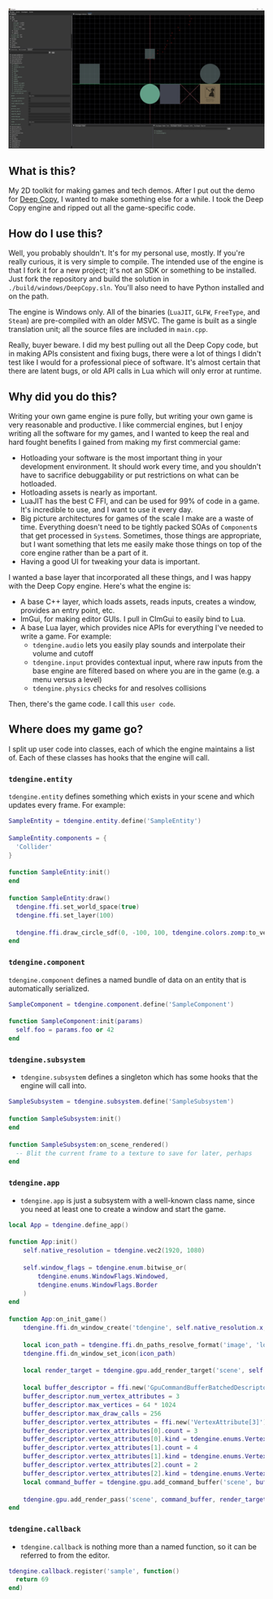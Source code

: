 ![](doc/screenshots/tdengine.png)

## What is this?
My 2D toolkit for making games and tech demos. After I put out the demo for [Deep Copy](https://store.steampowered.com/app/2639990/Deep_Copy/), I wanted to make something else for a while. I took the Deep Copy engine and ripped out all the game-specific code.

## How do I use this?
Well, you probably shouldn't. It's for my personal use, mostly. If you're really curious, it is very simple to compile. The intended use of the engine is that I fork it for a new project; it's not an SDK or something to be installed. Just fork the repository and build the solution in `./build/windows/DeepCopy.sln`. You'll also need to have Python installed and on the path.

The engine is Windows only. All of the binaries (`LuaJIT`, `GLFW`, `FreeType`, and `Steam`) are pre-compiled with an older MSVC. The game is built as a single translation unit; all the source files are included in `main.cpp`.

Really, buyer beware. I did my best pulling out all the Deep Copy code, but in making APIs consistent and fixing bugs, there were a lot of things I didn't test like I would for a professional piece of software. It's almost certain that there are latent bugs, or old API calls in Lua which will only error at runtime.

## Why did you do this?
Writing your own game engine is pure folly, but writing your own game is very reasonable and productive. I like commercial engines, but I enjoy writing all the software for my games, and I wanted to keep the real and hard fought benefits I gained from making my first commercial game:
- Hotloading your software is the most important thing in your development environment. It should work every time, and you shouldn't have to sacrifice debuggability or put restrictions on what can be hotloaded.
- Hotloading assets is nearly as important.
- LuaJIT has the best C FFI, and can be used for 99% of code in a game. It's incredible to use, and I want to use it every day.
- Big picture architectures for games of the scale I make are a waste of time. Everything doesn't need to be tightly packed SOAs of `Component`s that get processed in `System`s. Sometimes, those things are appropriate, but I want something that lets me easily make those things on top of the core engine rather than be a part of it.
- Having a good UI for tweaking your data is important. 

I wanted a base layer that incorporated all these things, and I was happy with the Deep Copy engine. Here's what the engine is:
- A base C++ layer, which loads assets, reads inputs, creates a window, provides an entry point, etc.
- ImGui, for making editor GUIs. I pull in CImGui to easily bind to Lua.
- A base Lua layer, which provides nice APIs for everything I've needed to write a game. For example:
  - `tdengine.audio` lets you easily play sounds and interpolate their volume and cutoff
  - `tdengine.input` provides contextual input, where raw inputs from the base engine are filtered based on where you are in the game (e.g. a menu versus a level)
  - `tdengine.physics` checks for and resolves collisions

Then, there's the game code. I call this `user code`.
## Where does my game go?
I split up user code into classes, each of which the engine maintains a list of. Each of these classes has hooks that the engine will call.

### `tdengine.entity`
`tdengine.entity` defines something which exists in your scene and which updates every frame. For example:
```lua
SampleEntity = tdengine.entity.define('SampleEntity')

SampleEntity.components = {
  'Collider'
}

function SampleEntity:init() 
end

function SampleEntity:draw()
  tdengine.ffi.set_world_space(true)
  tdengine.ffi.set_layer(100)

  tdengine.ffi.draw_circle_sdf(0, -100, 100, tdengine.colors.zomp:to_vec4(), 2)
end
```

### `tdengine.component`
`tdengine.component` defines a named bundle of data on an entity that is automatically serialized.
```lua
SampleComponent = tdengine.component.define('SampleComponent')

function SampleComponent:init(params)
  self.foo = params.foo or 42
end
```

### `tdengine.subsystem`
- `tdengine.subsystem` defines a singleton which has some hooks that the engine will call into. 
```lua
SampleSubsystem = tdengine.subsystem.define('SampleSubsystem')

function SampleSubsystem:init()
end

function SampleSubsystem:on_scene_rendered()
  -- Blit the current frame to a texture to save for later, perhaps
end
```

### `tdengine.app`
- `tdengine.app` is just a subsystem with a well-known class name, since you need at least one to create a window and start the game.
```lua
local App = tdengine.define_app()

function App:init()
	self.native_resolution = tdengine.vec2(1920, 1080)

	self.window_flags = tdengine.enum.bitwise_or(
		tdengine.enums.WindowFlags.Windowed,
		tdengine.enums.WindowFlags.Border
	)
end

function App:on_init_game()
	tdengine.ffi.dn_window_create('tdengine', self.native_resolution.x, self.native_resolution.y, self.window_flags)

	local icon_path = tdengine.ffi.dn_paths_resolve_format('image', 'logo/icon.png'):to_interned()
	tdengine.ffi.dn_window_set_icon(icon_path)

	local render_target = tdengine.gpu.add_render_target('scene', self.native_resolution.x, self.native_resolution.y)

	local buffer_descriptor = ffi.new('GpuCommandBufferBatchedDescriptor')
	buffer_descriptor.num_vertex_attributes = 3
	buffer_descriptor.max_vertices = 64 * 1024
	buffer_descriptor.max_draw_calls = 256
	buffer_descriptor.vertex_attributes = ffi.new('VertexAttribute[3]')
	buffer_descriptor.vertex_attributes[0].count = 3
	buffer_descriptor.vertex_attributes[0].kind = tdengine.enums.VertexAttributeKind.Float:to_number()
	buffer_descriptor.vertex_attributes[1].count = 4
	buffer_descriptor.vertex_attributes[1].kind = tdengine.enums.VertexAttributeKind.Float:to_number()
	buffer_descriptor.vertex_attributes[2].count = 2
	buffer_descriptor.vertex_attributes[2].kind = tdengine.enums.VertexAttributeKind.Float:to_number()
	local command_buffer = tdengine.gpu.add_command_buffer('scene', buffer_descriptor)

	tdengine.gpu.add_render_pass('scene', command_buffer, render_target, nil, tdengine.enums.dn_gpu_load_op_t.Clear)
end
```
### `tdengine.callback`
- `tdengine.callback` is nothing more than a named function, so it can be referred to from the editor.
```lua
tdengine.callback.register('sample', function()
  return 69
end)
```
